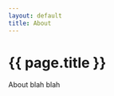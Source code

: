 ```yaml
---
layout: default
title: About
---
```

<div class="blurb">
	<h1>{{ page.title }}</h1>
	<p>About blah blah</p>
</div><!-- /.blurb -->
